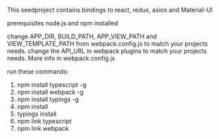 This seedproject contains bindings to react, redux, axios and Material-UI

prerequisites node.js and npm installed

change APP_DIR, BUILD_PATH, APP_VIEW_PATH and VIEW_TEMPLATE_PATH from webpack.config.js to match your projects needs.
change the API_URL in webpack plugins to match your projects needs. More info in webpack.config.js

run these commands:
1. npm install typescript -g
2. npm install webpack -g
3. npm install typings -g
4. npm install
5. typings install
6. npm link typescript
7. npm link webpack